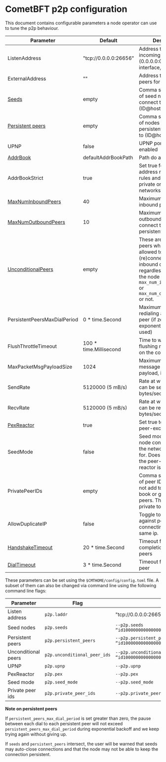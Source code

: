 # CometBFT p2p configuration

This document contains configurable parameters a node operator can use to tune the p2p behaviour.

| Parameter| Default| Description |
| --- | --- | ---|
|   ListenAddress               |   "tcp://0.0.0.0:26656" |   Address to listen for incoming connections (0.0.0.0:0 means any interface, any port)  |
|   ExternalAddress             |  ""                 |  Address to advertise to peers for them to dial |
|   [Seeds](pex-protocol.md#seed-nodes) | empty               | Comma separated list of seed nodes to connect to (ID@host:port )|
|   [Persistent peers](peer_manager.md#persistent-peers)            | empty               | Comma separated list of nodes to keep persistent connections to (ID@host:port )  |
|	UPNP                        | false               | UPNP port forwarding enabled |
|	[AddrBook](addressbook.md)                    | defaultAddrBookPath | Path do address book |
|	AddrBookStrict              | true                | Set true for strict address routability rules and false for private or local networks |
|	[MaxNumInboundPeers](switch.md#accepting-peers)          |  40 | Maximum number of inbound peers |
|	[MaxNumOutboundPeers](peer_manager.md#ensure-peers)         |  10 |  Maximum number of outbound peers to connect to, excluding persistent peers |
|   [UnconditionalPeers](switch.md#accepting-peers)          | empty                | These are IDs of the peers which are allowed to be (re)connected as both inbound or outbound regardless of whether the node reached `max_num_inbound_peers` or `max_num_outbound_peers` or not. |
|   PersistentPeersMaxDialPeriod| 0 * time.Second      | Maximum pause when redialing a persistent peer (if zero, exponential backoff is used)    |
|	FlushThrottleTimeout        |100 * time.Millisecond| Time to wait before flushing messages out on the connection |
|	MaxPacketMsgPayloadSize     |  1024 | Maximum size of a message packet payload, in bytes |
|	SendRate                    | 5120000 (5 mB/s) | Rate at which packets can be sent, in bytes/second  |
|	RecvRate                    | 5120000 (5 mB/s) | Rate at which packets can be received, in bytes/second|
|	[PexReactor](pex.md)                  |  true            | Set true to enable the peer-exchange reactor |
|	SeedMode                    |       false      | Seed mode, in which node constantly crawls the network and looks for. Does not work if the peer-exchange reactor is disabled.  |
|   PrivatePeerIDs              | empty            | Comma separated list of peer IDsthat we do not add to the address book or gossip to other peers. They stay private to us. |
|	AllowDuplicateIP            | false            | Toggle to disable guard against peers connecting from the same ip.|
|	[HandshakeTimeout](transport.md#connection-upgrade)            | 20 * time.Second | Timeout for handshake completion between peers |
|	[DialTimeout](switch.md#dialing-peers)                 |  3 * time.Second | Timeout for dialing a peer |


These parameters can be set using the `$CMTHOME/config/config.toml` file. A subset of them can also be changed via command line using the following command line flags:

| Parameter | Flag| Example|
| --- | --- | ---|
| Listen address|  `p2p.laddr` |  "tcp://0.0.0.0:26656" |
| Seed nodes | `p2p.seeds` | `--p2p.seeds “id100000000000000000000000000000000@1.2.3.4:26656,id200000000000000000000000000000000@2.3.4.5:4444”` |
| Persistent peers | `p2p.persistent_peers` | `--p2p.persistent_peers “id100000000000000000000000000000000@1.2.3.4:26656,id200000000000000000000000000000000@2.3.4.5:26656”` |
| Unconditional peers | `p2p.unconditional_peer_ids` | `--p2p.unconditional_peer_ids “id100000000000000000000000000000000,id200000000000000000000000000000000”` |
 | UPNP  | `p2p.upnp` | `--p2p.upnp` |
 | PexReactor | `p2p.pex` | `--p2p.pex` |
 | Seed mode | `p2p.seed_mode` | `--p2p.seed_mode` |
 | Private peer ids | `p2p.private_peer_ids` | `--p2p.private_peer_ids “id100000000000000000000000000000000,id200000000000000000000000000000000”` |

 **Note on persistent peers**  

 If `persistent_peers_max_dial_period` is set greater than zero, the
pause between each dial to each persistent peer will not exceed `persistent_peers_max_dial_period`
during exponential backoff and we keep trying again without giving up.

If `seeds` and `persistent_peers` intersect,
the user will be warned that seeds may auto-close connections
and that the node may not be able to keep the connection persistent.
